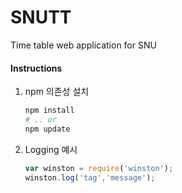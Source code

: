SNUTT
========

Time table web application for SNU

#### Instructions

1.  npm 의존성 설치

    ```sh
    npm install
    # .. or
    npm update
    ```

2.  Logging 예시

    ```js
    var winston = require('winston');
    winston.log('tag','message');
    ```
